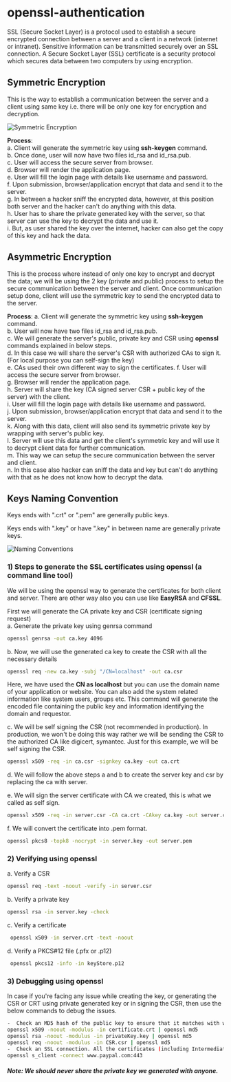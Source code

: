 # openssl-authentication

SSL (Secure Socket Layer) is a protocol used to establish a secure encrypted connection between a server and a client in a network (internet or intranet). Sensitive information can be transmitted securely over an SSL connection. 
A Secure Socket Layer (SSL) certificate is a security protocol which secures data between two computers by using encryption.


## Symmetric Encryption
This is the way to establish a communication between the server and a client using same key i.e. there will be only one key  for encryption and decryption.


![Symmetric Encryption](https://github.com/RV0718/archietecture-images/blob/main/symmetric.jpg "Symmetric Encryption")

**Process**:   
a. Client will generate the symmetric key using **ssh-keygen** command.   
b. Once done, user will now have two files id_rsa and id_rsa.pub.    
c. User will access the secure server from browser.   
d. Browser will render the application page.   
e. User will fill the login page with details like username and password.   
f. Upon submission, browser/application encrypt that data and send it to the server.   
g. In between a hacker sniff the encrypted data, however, at this position both server and the hacker can't do anything with this data.   
h. User has to share the private generated key with the server, so that server can use the key to decrypt the data and use it.   
i. But, as user shared the key over the internet, hacker can also get the copy of this key and hack the data.   


## Asymmetric Encryption
This is the process where instead of only one key to encrypt and decrypt the data; we will be using the 2 key (private and public) process to setup the secure communication between the server and client. Once communication setup done, client will use the symmetric key to send the encrypted data to the server.

**Process**:
a. Client will generate the symmetric key using **ssh-keygen** command.      
b. User will now have two files id_rsa and id_rsa.pub.   
c. We will generate the server's public, private key and CSR using **openssl** commands explained in below steps.   
d. In this case we will share the server's CSR with authorized CAs to sign it. (For local purpose you can self-sign the key)   
e. CAs used their own different way to sign the certificates.
f. User will access the secure server from browser.   
g. Browser will render the application page.  
h. Server will share the key (CA signed server CSR + public key of the server) with the client.   
i. User will fill the login page with details like username and password.   
j. Upon submission, browser/application encrypt that data and send it to the server.   
k. Along with this data, client will also send its symmetric private key by wrapping with server's public key.   
l. Server will use this data and get the client's symmetric key and will use it to decrypt client data for further communication.   
m. This way we can setup the secure communication between the server and client.   
n. In this case also hacker can sniff the data and key but can't do anything with that as he does not know how to decrypt the data.   


## Keys Naming Convention
Keys ends with ".crt" or ".pem" are generally public keys.

Keys ends with ".key" or have ".key" in between name are generally private keys.


![Naming Conventions](https://github.com/RV0718/archietecture-images/blob/main/naming-convention-keys.jpg "Naming Conventions")


### 1) Steps to generate the SSL certificates using openssl (a command line tool)

We will be using the openssl way to generate the certificates for both client and server. There are other way also you can use like **EasyRSA** and **CFSSL**.

First we will generate the CA private key and CSR (certificate signing request)  
a. Generate the private key using genrsa command   
  ```sh
  openssl genrsa -out ca.key 4096
  ```
  
b. Now, we will use the generated ca key to create the CSR with all the necessary details   
  ```sh
  openssl req -new ca.key -subj "/CN=localhost" -out ca.csr  
  ```
  
  Here, we have used the **CN as localhost** but you can use the domain name of your application or website. You can also add the system related information like system users, groups etc.
  This command will generate the encoded file containing the public key and information identifying the domain and requestor.
  
c. We will be self signing the CSR (not recommended in production). In production, we won't be doing this way rather we will be sending the CSR to the authorized CA like digicert, symantec. Just for this example, we will be self signing the CSR.   
  ```sh
  openssl x509 -req -in ca.csr -signkey ca.key -out ca.crt
  ```
  
d. We will follow the above steps a and b to create the server key and csr by replacing the ca with server.

e. We will sign the server certificate with CA we created, this is what we called as self sign.    
  ```sh
  openssl x509 -req -in server.csr -CA ca.crt -CAkey ca.key -out server.crt
  ```
  
f. We will convert the certificate into .pem format.
  ```sh
  openssl pkcs8 -topk8 -nocrypt -in server.key -out server.pem
  ```
  

### 2) Verifying using openssl

a. Verify a CSR
  ```sh
  openssl req -text -noout -verify -in server.csr
  ```
  
b. Verify a private key
  ```sh
  openssl rsa -in server.key -check
  ```

c. Verify a certificate
  ```sh
   openssl x509 -in server.crt -text -noout
  ```
  
d. Verify a PKCS#12 file (.pfx or .p12)
  ```sh
   openssl pkcs12 -info -in keyStore.p12
  ```        
  
  
### 3) Debugging using openssl

In case if you're facing any issue while creating the key, or generating the CSR or CRT using private generated key or in signing the CSR, then use the below commands to debug the issues.   
  ```sh
  -  Check an MD5 hash of the public key to ensure that it matches with what is in a CSR or private key
  openssl x509 -noout -modulus -in certificate.crt | openssl md5
  openssl rsa -noout -modulus -in privateKey.key | openssl md5
  openssl req -noout -modulus -in CSR.csr | openssl md5
  -  Check an SSL connection. All the certificates (including Intermediates) should be displayed
  openssl s_client -connect www.paypal.com:443
  ```  
  

##### **Note**: We should never share the private key we generated with anyone.